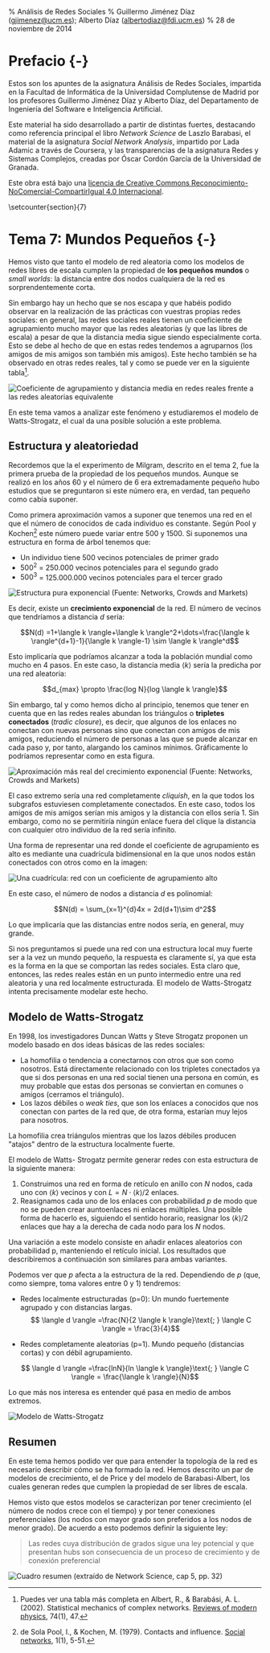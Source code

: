 % Análisis de Redes Sociales
% Guillermo Jiménez Díaz (gjimenez@ucm.es); Alberto Díaz (albertodiaz@fdi.ucm.es)
% 28 de noviembre de 2014


# Prefacio {-}

Estos son los apuntes de la asignatura Análisis de Redes Sociales, impartida en la Facultad de Informática de la Universidad Complutense de Madrid por los profesores Guillermo Jiménez Díaz y Alberto Díaz, del Departamento de Ingeniería del Software e Inteligencia Artificial.

Este material ha sido desarrollado a partir de distintas fuertes, destacando como referencia principal el libro _Network Science_ de Laszlo Barabasi, el material de la asignatura _Social Network Analysis_, impartido por Lada Adamic a través de Coursera, y las transparencias de la asignatura Redes y Sistemas Complejos, creadas por Óscar Cordón García de la Universidad de Granada.

Este obra está bajo una [licencia de Creative Commons Reconocimiento-NoComercial-CompartirIgual 4.0 Internacional](http://creativecommons.org/licenses/by-nc-sa/4.0/).

\setcounter{section}{7}

# Tema 7: Mundos Pequeños {-}

Hemos visto que tanto el modelo de red aleatoria como los modelos de redes libres de escala cumplen la propiedad de **los pequeños mundos** o _small worlds_: la distancia entre dos nodos cualquiera de la red es sorprendentemente corta.

Sin embargo hay un hecho que se nos escapa y que habéis podido observar en la realización de las prácticas con vuestras propias redes sociales: en general, las redes sociales reales tienen un coeficiente de agrupamiento mucho mayor que las redes aleatorias (y que las libres de escala) a pesar de que la distancia media sigue siendo especialmente corta. Esto se debe al hecho de que en estas redes tendemos a agruparnos (los amigos de mis amigos son también mis amigos). Este hecho también se ha observado en otras redes reales, tal y como se puede ver en la siguiente tabla[^1].

![Coeficiente de agrupamiento y distancia media en redes reales frente a las redes aleatorias equivalente](../images/tema07/redesReales.png)

[^1]: Puedes ver una tabla más completa en Albert, R., & Barabási, A. L. (2002). Statistical mechanics of complex networks. [Reviews of modern physics](http://journals.aps.org/rmp/abstract/10.1103/RevModPhys.74.47), 74(1), 47.

En este tema vamos a analizar este fenómeno y estudiaremos el modelo de Watts-Strogatz, el cual da una posible solución a este problema.

## Estructura y aleatoriedad

Recordemos que la el experimento de Milgram, descrito en el tema 2, fue la primera prueba de la propiedad de los pequeños mundos. Aunque se realizó en los años 60 y el número de 6 era extremadamente pequeño hubo estudios que se preguntaron si este número era, en verdad, tan pequeño como cabía suponer.

Como primera aproximación vamos a suponer que tenemos una red en el que el número de conocidos de cada individuo es constante. Según Pool y Kochen[^2] este número puede variar entre 500 y 1500. Si suponemos una estructura en forma de árbol tenemos que:

- Un individuo tiene 500 vecinos potenciales de primer grado
- $500^2$ = 250.000 vecinos potenciales para el segundo grado
- $500^3$ = 125.000.000 vecinos potenciales para el tercer grado

![Estructura pura exponencial (Fuente: Networks, Crowds and Markets)](../images/tema07/exponencial.png)

Es decir, existe un **crecimiento exponencial** de la red. El número de vecinos que tendríamos a distancia $d$ sería:

$$N(d) =1+\langle k \rangle+\langle k \rangle^2+\dots=\frac{\langle k \rangle^{d+1}-1}{\langle k \rangle-1} \sim \langle k \rangle^d$$

Esto implicaría que podríamos alcanzar a toda la población mundial como mucho en 4 pasos. En este caso, la distancia media $\langle k \rangle$ sería la predicha por una red aleatoria:

$$d_{max} \propto \frac{log N}{log \langle k \rangle}$$

[^2]: de Sola Pool, I., & Kochen, M. (1979). Contacts and influence. [Social networks](http://deepblue.lib.umich.edu/handle/2027.42/23764), 1(1), 5-51.

Sin embargo, tal y como hemos dicho al principio, tenemos que tener en cuenta que en las redes reales abundan los triángulos o **tripletes conectados** (_tradic closure_), es decir, que algunos de los enlaces no conectan con nuevas personas sino que conectan con amigos de mis amigos, reduciendo el número de personas a las que se puede alcanzar en cada paso y, por tanto, alargando los caminos mínimos. Gráficamente lo podríamos representar como en esta figura.

![Aproximación más real del crecimiento exponencial (Fuente: Networks, Crowds and Markets)](../images/tema07/triadicClosure.png)

El caso extremo sería una red completamente _cliquish_, en la que todos los subgrafos estuviesen completamente conectados. En este caso, todos los amigos de mis amigos serían mis amigos y la distancia con ellos sería 1. Sin embargo, como no se permitiría ningún enlace fuera del clique la distancia con cualquier otro individuo de la red sería infinito.

Una forma de representar una red donde el coeficiente de agrupamiento es alto es mediante una cuadrícula bidimensional en la que unos nodos están conectados con otros como en la imagen:

![Una cuadrícula: red con un coeficiente de agrupamiento alto](../images/tema07/cuadricula.png)

En este caso, el número de nodos a distancia $d$ es polinomial:

$$N(d) = \sum_{x=1}^{d}4x = 2d(d+1)\sim d^2$$

Lo que implicaría que las distancias entre nodos sería, en general, muy grande.

Si nos preguntamos si puede una red con una estructura local muy fuerte ser a la vez un mundo pequeño, la respuesta es claramente sí, ya que esta es la forma en la que se comportan las redes sociales. Esta claro que, entonces, las redes reales están en un punto intermedio entre una red aleatoria y una red localmente estructurada. El modelo de Watts-Strogatz intenta precisamente modelar este hecho.

## Modelo de Watts-Strogatz

En 1998, los investigadores Duncan Watts y Steve Strogatz proponen un modelo basado en dos ideas básicas de las redes sociales:

- La homofilia o tendencia a conectarnos con otros que son como nosotros. Está directamente relacionado con los tripletes conectados ya que si dos personas en una red social tienen una persona en común, es muy probable que estas dos personas se conviertan en comunes o amigos (cerramos el triángulo).
- Los lazos débiles o _weak ties_, que son los enlaces a conocidos que nos conectan con partes de la red que, de otra forma, estarían muy lejos para nosotros.

La homofilia crea triángulos mientras que los lazos débiles producen "atajos" dentro de la estructura localmente fuerte.

El modelo de Watts- Strogatz permite generar redes con esta estructura de la siguiente manera:

1. Construimos una red en forma de retículo en anillo con $N$ nodos, cada uno con $\langle k \rangle$ vecinos y con $L=N \cdot \langle k \rangle /2$ enlaces.
2. Reasignamos cada uno de los enlaces con probabilidad $p$ de modo que no se pueden crear auntoenlaces ni enlaces múltiples. Una posible forma de hacerlo es, siguiendo el sentido horario, reasignar los $\langle k \rangle /2$ enlaces que hay a la derecha de cada nodo para los $N$ nodos.

Una variación a este modelo consiste en añadir enlaces aleatorios con probabilidad p, manteniendo el retículo inicial. Los resultados que describiremos a continuación son similares para ambas variantes.

Podemos ver que $p$ afecta a la estructura de la red. Dependiendo de $p$ (que, como siempre, toma valores entre 0 y 1) tendremos:

- Redes localmente estructuradas (p=0): Un mundo fuertemente agrupado y con distancias largas.
$$ \langle d \rangle =\frac{N}{2 \langle k \rangle}\text{;  } \langle C \rangle = \frac{3}{4}$$

- Redes completamente aleatorias (p=1). Mundo pequeño (distancias cortas) y con débil agrupamiento.

$$ \langle d \rangle =\frac{lnN}{ln \langle k \rangle}\text{;  } \langle C \rangle = \frac{\langle k \rangle}{N}$$

Lo que más nos interesa es entender qué pasa en medio de ambos extremos.

![Modelo de Watts-Strogatz](../images/tema07/watts.png)



## Resumen

En este tema hemos podido ver que para entender la topología de la red es necesario describir cómo se ha formado la red. Hemos descrito un par de modelos de crecimiento, el de Price y del modelo de Barabasi-Albert, los cuales generan redes que cumplen la propiedad de ser libres de escala.

Hemos visto que estos modelos se caracterizan por tener crecimiento (el número de nodos crece con el tiempo) y por tener conexiones preferenciales (los nodos con mayor grado son preferidos a los nodos de menor grado). De acuerdo a esto podemos definir la siguiente ley:

> Las redes cuya distribución de grados sigue una ley potencial y que presentan hubs son consecuencia de un proceso de crecimiento y de conexión preferencial

![Cuadro resumen (extraído de _Network Science_, cap 5, pp. 32)](../images/tema04/resumen.png)

